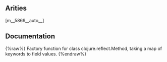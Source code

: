 ## Arities
[m__5869__auto__]

## Documentation
{%raw%}
Factory function for class clojure.reflect.Method, taking a map of keywords to field values.
{%endraw%}

